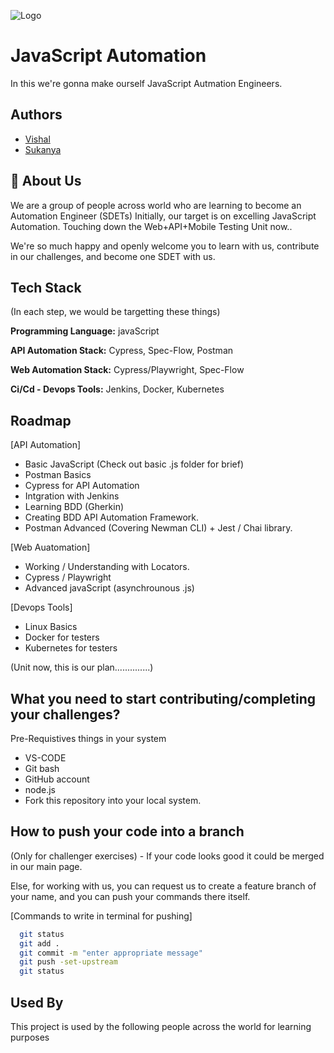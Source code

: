 
![Logo](https://www.bing.com/ck/a?!&&p=4df54fd2b909f5d7JmltdHM9MTcwNzYwOTYwMCZpZ3VpZD0wNDYxOGY3Zi1iOWQzLTY4NDMtMmM2Mi05ZGE3YjhkNTY5ODQmaW5zaWQ9NTU5MQ&ptn=3&ver=2&hsh=3&fclid=04618f7f-b9d3-6843-2c62-9da7b8d56984&u=a1L2ltYWdlcy9zZWFyY2g_cT1qYXZhc2NyaXB0IGxvZ28mRk9STT1JUUZSQkEmaWQ9ODVFODU1RkJFMjg4NTc1QkY3RDlGMjgzRTkyRTM2QzRGN0E4MDE2Ng&ntb=1)


# JavaScript Automation 

In this we're gonna make ourself JavaScript Autmation Engineers.



## Authors

- [Vishal](https://www.github.com/octokatherine)
- [Sukanya](https://github.com/Sukankrishnan)


## 🚀 About Us
We are a group of people across world who are learning to become an Automation Engineer (SDETs)
Initially, our target is on excelling JavaScript Automation. 
Touching down the Web+API+Mobile Testing Unit now..

We're so much happy and openly welcome you to learn with us, contribute in our challenges, and become one SDET with us.


## Tech Stack
(In each step, we would be targetting these things) 

**Programming Language:** javaScript

**API Automation Stack:** Cypress, Spec-Flow, Postman

**Web Automation Stack:** Cypress/Playwright, Spec-Flow

**Ci/Cd - Devops Tools:** Jenkins, Docker, Kubernetes


## Roadmap

[API Automation]
- Basic JavaScript (Check out basic .js folder for brief) 
- Postman Basics 
- Cypress for API Automation
- Intgration with Jenkins
- Learning BDD (Gherkin) 
- Creating BDD API Automation Framework.
- Postman Advanced (Covering Newman CLI) + Jest / Chai library.

[Web Auatomation]
- Working / Understanding with Locators. 
- Cypress / Playwright
- Advanced javaScript (asynchrounous .js)  

[Devops Tools]
- Linux Basics 
- Docker for testers
- Kubernetes for testers

(Unit now, this is our plan..............)


## What you need to start contributing/completing your challenges? 

Pre-Requistives things in your system
- VS-CODE
- Git bash
- GitHub account 
- node.js 
- Fork this repository into your local system.

## How to push your code into a branch
(Only for challenger exercises) - If your code looks good it could be merged in our main page.

Else, for working with us, you can request us to create a feature branch of your name, and you can push your commands there itself.

[Commands to write in terminal for pushing]

```bash
  git status
  git add .
  git commit -m "enter appropriate message"
  git push -set-upstream 
  git status
```

## Used By

This project is used by the following people across the world for learning purposes
    
